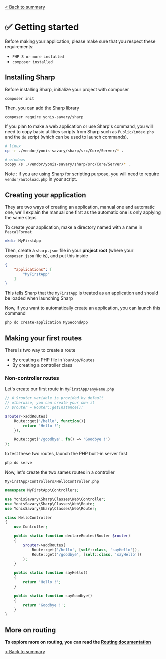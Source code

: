 [< Back to summary](../README.md)

# ✅ Getting started

Before making your application, please make sure that you respect these requirements:
- `PHP 8 or more installed`
- `composer installed`

## Installing Sharp

Before installing Sharp, initialize your project with composer

```
composer init
```

Then, you can add the Sharp library

```
composer require yonis-savary/sharp
```

If you plan to make a web application or use Sharp's command, you will need to copy basic utilities scripts from Sharp such as `Public/index.php` and the `do` script (which can be used to launch commands).

```bash
# linux
cp -r ./vendor/yonis-savary/sharp/src/Core/Server/* .

# windows
xcopy /s ./vendor/yonis-savary/sharp/src/Core/Server/* .
```

Note : if you are using Sharp for scripting purpose, you will need to require `vendor/autoload.php` in your script.

## Creating your application

They are two ways of creating an application, manual one and automatic one, we'll explain the manual one first as the automatic one is only applying the same steps

To create your application, make a directory named with a name in `PascalFormat`

```bash
mkdir MyFirstApp
```

Then, create a `sharp.json` file in your **project root** (where your `composer.json` file is), and put this inside

```json
{
    "applications": [
        "MyFirstApp"
    ]
}
```

This tells Sharp that the `MyFirstApp` is treated as an application and should be loaded when launching Sharp

Now, if you want to automatically create an application, you can launch this command

```bash
php do create-application MySecondApp
```

## Making your first routes

There is two way to create a route
- By creating a PHP file in `YourApp/Routes`
- By creating a controller class

### Non-controller routes

Let's create our first route in `MyFirstApp/anyName.php`
```php
// A $router variable is provided by default
// otherwise, you can create your own it
// $router = Router::getInstance();

$router->addRoutes(
    Route::get('/hello', function(){
        return 'Hello !';
    }),

    Route::get('/goodbye', fn() => 'Goodbye !')
);
```

to test these two routes, launch the PHP built-in server first

```bash
php do serve
```

Now, let's create the two sames routes in a controller

`MyFirstApp/Controllers/HelloController.php`

```php
namespace MyFirstApp\Controllers;

use YonisSavary\Sharp\Classes\Web\Controller;
use YonisSavary\Sharp\Classes\Web\Route;
use YonisSavary\Sharp\Classes\Web\Router;

class HelloController
{
    use Controller;

    public static function declareRoutes(Router $router)
    {
        $router->addRoutes(
            Route::get('/hello', [self::class, 'sayHello']),
            Route::get('/goodbye', [self::class, 'sayHello'])
        );
    }

    public static function sayHello()
    {
        return 'Hello !';
    }

    public static function sayGoodbye()
    {
        return 'Goodbye !';
    }
}
```

## More on routing

**To explore more on routing, you can read the [Routing documentation](../logic/routing.md)**


[< Back to summary](../README.md)
